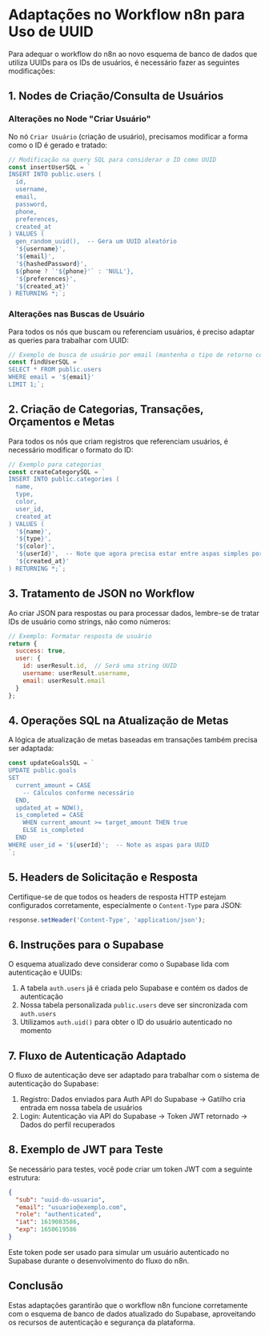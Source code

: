 # Adaptações no Workflow n8n para Uso de UUID

Para adequar o workflow do n8n ao novo esquema de banco de dados que utiliza UUIDs para os IDs de usuários, é necessário fazer as seguintes modificações:

## 1. Nodes de Criação/Consulta de Usuários

### Alterações no Node "Criar Usuário"

No nó `Criar Usuário` (criação de usuário), precisamos modificar a forma como o ID é gerado e tratado:

```javascript
// Modificação na query SQL para considerar o ID como UUID
const insertUserSQL = `
INSERT INTO public.users (
  id,
  username, 
  email, 
  password, 
  phone, 
  preferences, 
  created_at
) VALUES (
  gen_random_uuid(),  -- Gera um UUID aleatório
  '${username}', 
  '${email}', 
  '${hashedPassword}', 
  ${phone ? `'${phone}'` : 'NULL'}, 
  '${preferences}', 
  '${created_at}'
) RETURNING *;`;
```

### Alterações nas Buscas de Usuário

Para todos os nós que buscam ou referenciam usuários, é preciso adaptar as queries para trabalhar com UUID:

```javascript
// Exemplo de busca de usuário por email (mantenha o tipo de retorno como é, apenas mude a query)
const findUserSQL = `
SELECT * FROM public.users 
WHERE email = '${email}' 
LIMIT 1;`;
```

## 2. Criação de Categorias, Transações, Orçamentos e Metas

Para todos os nós que criam registros que referenciam usuários, é necessário modificar o formato do ID:

```javascript
// Exemplo para categorias
const createCategorySQL = `
INSERT INTO public.categories (
  name, 
  type, 
  color, 
  user_id, 
  created_at
) VALUES (
  '${name}', 
  '${type}', 
  '${color}', 
  '${userId}',  -- Note que agora precisa estar entre aspas simples por ser UUID
  '${created_at}'
) RETURNING *;`;
```

## 3. Tratamento de JSON no Workflow

Ao criar JSON para respostas ou para processar dados, lembre-se de tratar IDs de usuário como strings, não como números:

```javascript
// Exemplo: Formatar resposta de usuário
return {
  success: true,
  user: {
    id: userResult.id,  // Será uma string UUID
    username: userResult.username,
    email: userResult.email
  }
};
```

## 4. Operações SQL na Atualização de Metas

A lógica de atualização de metas baseadas em transações também precisa ser adaptada:

```javascript
const updateGoalsSQL = `
UPDATE public.goals
SET 
  current_amount = CASE 
    -- Cálculos conforme necessário
  END,
  updated_at = NOW(),
  is_completed = CASE 
    WHEN current_amount >= target_amount THEN true 
    ELSE is_completed 
  END
WHERE user_id = '${userId}';  -- Note as aspas para UUID
`;
```

## 5. Headers de Solicitação e Resposta

Certifique-se de que todos os headers de resposta HTTP estejam configurados corretamente, especialmente o `Content-Type` para JSON:

```javascript
response.setHeader('Content-Type', 'application/json');
```

## 6. Instruções para o Supabase

O esquema atualizado deve considerar como o Supabase lida com autenticação e UUIDs:

1. A tabela `auth.users` já é criada pelo Supabase e contém os dados de autenticação
2. Nossa tabela personalizada `public.users` deve ser sincronizada com `auth.users`
3. Utilizamos `auth.uid()` para obter o ID do usuário autenticado no momento

## 7. Fluxo de Autenticação Adaptado

O fluxo de autenticação deve ser adaptado para trabalhar com o sistema de autenticação do Supabase:

1. Registro: Dados enviados para Auth API do Supabase -> Gatilho cria entrada em nossa tabela de usuários
2. Login: Autenticação via API do Supabase -> Token JWT retornado -> Dados do perfil recuperados

## 8. Exemplo de JWT para Teste

Se necessário para testes, você pode criar um token JWT com a seguinte estrutura:

```json
{
  "sub": "uuid-do-usuario",
  "email": "usuario@exemplo.com",
  "role": "authenticated",
  "iat": 1619083586,
  "exp": 1650619586
}
```

Este token pode ser usado para simular um usuário autenticado no Supabase durante o desenvolvimento do fluxo do n8n.

## Conclusão

Estas adaptações garantirão que o workflow n8n funcione corretamente com o esquema de banco de dados atualizado do Supabase, aproveitando os recursos de autenticação e segurança da plataforma.